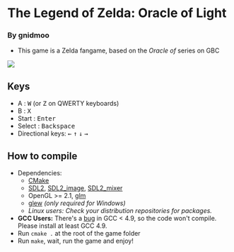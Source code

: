 # The Legend of Zelda: Oracle of Light

### By gnidmoo

- This game is a Zelda fangame, based on the *Oracle of* series on GBC

![](http://img15.hostingpics.net/pics/255623Capturedcrande20141005181925.png)

## Keys

- A : <kbd>W</kbd> (or <kbd>Z</kbd> on QWERTY keyboards)
- B : <kbd>X</kbd>
- Start : <kbd>Enter</kbd>
- Select : <kbd>Backspace</kbd>
- Directional keys: <kbd>&larr;</kbd> <kbd>&uarr;</kbd> <kbd>&darr;</kbd> <kbd>&rarr;</kbd>

## How to compile

- Dependencies:
    - [CMake](http://www.cmake.org/download/)
    - [SDL2](https://www.libsdl.org/download-2.0.php), [SDL2_image](https://www.libsdl.org/projects/SDL_image/), [SDL2_mixer](https://www.libsdl.org/projects/SDL_mixer/)
    - OpenGL >= 2.1, [glm](http://sourceforge.net/projects/ogl-math/files/latest/download?source=files)
    - [glew](http://sourceforge.net/projects/glew/files/latest/download) *(only required for Windows)*
	- _Linux users: Check your distribution repositories for packages._
- **GCC Users:** There's a [bug](https://gcc.gnu.org/bugzilla/show_bug.cgi?id=55914) in GCC < 4.9, so the code won't compile. Please install at least GCC 4.9.
- Run `cmake .` at the root of the game folder
- Run `make`, wait, run the game and enjoy!

